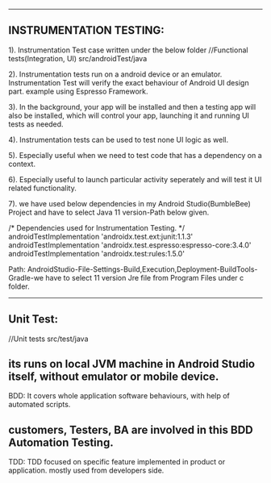------------------------------------------------------------
INSTRUMENTATION TESTING:
------------------------------------------------------------
1). Instrumentation Test case written under the below folder
//Functional tests(Integration, UI)
src/androidTest/java

2). Instrumentation tests run on a android device or an emulator. Instrumentation Test will verify
the exact behaviour of Android UI design part. example using Espresso Framework.

3). In the background, your app will be installed and then a testing app will also be installed,
which will control your app, launching it and running UI tests as needed.

4). Instrumentation tests can be used to test none UI logic as well. 

5). Especially useful when we need to test code that has a dependency on a context.

6). Especially useful to launch particular activity seperately and will test it UI related functionality.

7). we have used below dependencies in my Android Studio(BumbleBee) Project and have to select Java 11 version-Path below given.

/* Dependencies used for Instrumentation Testing. */
androidTestImplementation 'androidx.test.ext:junit:1.1.3'
androidTestImplementation 'androidx.test.espresso:espresso-core:3.4.0'
androidTestImplementation 'androidx.test:rules:1.5.0'

Path: AndroidStudio-File-Settings-Build,Execution,Deployment-BuildTools-Gradle-we have to select 11 version Jre file from Program Files under c folder.


------------------------------------------------------------
Unit Test:
------------------------------------------------------------
//Unit tests
src/test/java

its runs on local JVM machine in Android Studio itself, without emulator or mobile device.
------------------------------------------------------------

BDD:
It covers whole application software behaviours, with help of automated scripts.

customers, Testers, BA are involved in this BDD Automation Testing.
------------------------------------------------------------
TDD:
TDD focused on specific feature implemented in product or application.
mostly used from developers side.
